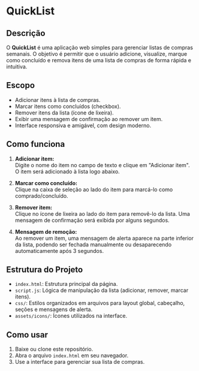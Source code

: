 # QuickList

## Descrição

O **QuickList** é uma aplicação web simples para gerenciar listas de compras semanais. O objetivo é permitir que o usuário adicione, visualize, marque como concluído e remova itens de uma lista de compras de forma rápida e intuitiva.

## Escopo

- Adicionar itens à lista de compras.
- Marcar itens como concluídos (checkbox).
- Remover itens da lista (ícone de lixeira).
- Exibir uma mensagem de confirmação ao remover um item.
- Interface responsiva e amigável, com design moderno.

## Como funciona

1. **Adicionar item:**  
   Digite o nome do item no campo de texto e clique em "Adicionar item". O item será adicionado à lista logo abaixo.

2. **Marcar como concluído:**  
   Clique na caixa de seleção ao lado do item para marcá-lo como comprado/concluído.

3. **Remover item:**  
   Clique no ícone de lixeira ao lado do item para removê-lo da lista. Uma mensagem de confirmação será exibida por alguns segundos.

4. **Mensagem de remoção:**  
   Ao remover um item, uma mensagem de alerta aparece na parte inferior da lista, podendo ser fechada manualmente ou desaparecendo automaticamente após 3 segundos.

## Estrutura do Projeto

- `index.html`: Estrutura principal da página.
- `script.js`: Lógica de manipulação da lista (adicionar, remover, marcar itens).
- `css/`: Estilos organizados em arquivos para layout global, cabeçalho, seções e mensagens de alerta.
- `assets/icons/`: Ícones utilizados na interface.

## Como usar

1. Baixe ou clone este repositório.
2. Abra o arquivo `index.html` em seu navegador.
3. Use a interface para gerenciar sua lista de compras. 